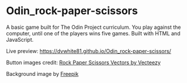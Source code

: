 # Odin_rock-paper-scissors

A basic game built for The Odin Project curriculum. You play against the computer, until one of the players wins five games. Built with HTML and JavaScript.

Live preview: https://dvwhite81.github.io/Odin_rock-paper-scissors/

Button images credit:
<a href="https://www.vecteezy.com/free-vector/rock-paper-scissors">Rock Paper Scissors Vectors by Vecteezy</a>

Background image by <a href="https://www.freepik.com/free-vector/hand-painted-watercolor-pastel-sky-background_13223496.htm#query=background&position=0&from_view=keyword&track=sph">Freepik</a>
